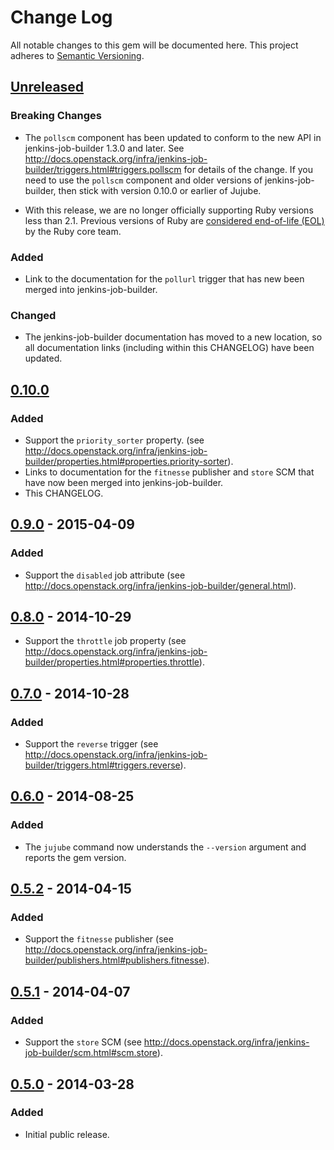 # Change Log

All notable changes to this gem will be documented here.  This project
adheres to [Semantic Versioning](http://semver.org/).

## [Unreleased][unreleased]

### Breaking Changes

* The `pollscm` component has been updated to conform to the new API in jenkins-job-builder 1.3.0 and later.  See http://docs.openstack.org/infra/jenkins-job-builder/triggers.html#triggers.pollscm for details of the change.  If you need to use the `pollscm` component and older versions of jenkins-job-builder, then stick with version 0.10.0 or earlier of Jujube.

* With this release, we are no longer officially supporting Ruby versions less than 2.1.  Previous versions of Ruby are [considered end-of-life (EOL)](https://www.ruby-lang.org/en/downloads/) by the Ruby core team.

### Added

* Link to the documentation for the `pollurl` trigger that has new been merged into jenkins-job-builder.

### Changed

* The jenkins-job-builder documentation has moved to a new location, so all documentation links (including within this CHANGELOG) have been updated.

## [0.10.0][0.10.0]

### Added

* Support the `priority_sorter` property. (see http://docs.openstack.org/infra/jenkins-job-builder/properties.html#properties.priority-sorter).
* Links to documentation for the `fitnesse` publisher and `store` SCM that have now been merged into jenkins-job-builder.
* This CHANGELOG.

## [0.9.0][0.9.0] - 2015-04-09

### Added

* Support the `disabled` job attribute
(see http://docs.openstack.org/infra/jenkins-job-builder/general.html).

## [0.8.0][0.8.0] - 2014-10-29

* Support the `throttle` job property (see http://docs.openstack.org/infra/jenkins-job-builder/properties.html#properties.throttle).

## [0.7.0][0.7.0] - 2014-10-28

### Added

* Support the `reverse` trigger (see http://docs.openstack.org/infra/jenkins-job-builder/triggers.html#triggers.reverse).

## [0.6.0][0.6.0] - 2014-08-25

### Added

* The `jujube` command now understands the `--version` argument and reports the gem version.

## [0.5.2][0.5.2] - 2014-04-15

### Added

* Support the `fitnesse` publisher (see http://docs.openstack.org/infra/jenkins-job-builder/publishers.html#publishers.fitnesse).

## [0.5.1][0.5.1] - 2014-04-07

### Added

* Support the `store` SCM (see http://docs.openstack.org/infra/jenkins-job-builder/scm.html#scm.store).

## [0.5.0][0.5.0] - 2014-03-28

### Added

* Initial public release.

[unreleased]: https://github.com/randycoulman/jujube/compare/v0.10.0...HEAD
[0.10.0]: https://github.com/randycoulman/jujube/compare/v0.9.0...v0.10.0
[0.9.0]: https://github.com/randycoulman/jujube/compare/v0.8.0...v0.9.0
[0.8.0]: https://github.com/randycoulman/jujube/compare/v0.7.0...v0.8.0
[0.7.0]: https://github.com/randycoulman/jujube/compare/v0.6.0...v0.7.0
[0.6.0]: https://github.com/randycoulman/jujube/compare/v0.5.2...v0.6.0
[0.5.2]: https://github.com/randycoulman/jujube/compare/v0.5.1...v0.5.2
[0.5.1]: https://github.com/randycoulman/jujube/compare/v0.5.0...v0.5.1
[0.5.0]: https://github.com/randycoulman/jujube/compare/master@%7B2014-03-11%7D...v0.5.0
